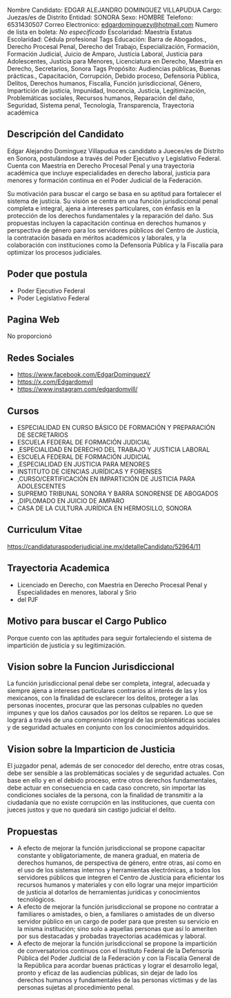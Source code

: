 Nombre Candidato: EDGAR ALEJANDRO DOMINGUEZ VILLAPUDUA
Cargo: Juezas/es de Distrito
Entidad: SONORA
Sexo: HOMBRE
Telefono: 6531430507
Correo Electronico: edgardominguezv@hotmail.com
Numero de lista en boleta: *No especificado*
Escolaridad: Maestría
Estatus Escolaridad: Cédula profesional
Tags Educación: Barra de Abogados., Derecho Procesal Penal, Derecho del Trabajo, Especialización, Formación, Formación Judicial, Juicio de Amparo, Justicia Laboral, Justicia para Adolescentes, Justicia para Menores, Licenciatura en Derecho, Maestría en Derecho, Secretarios, Sonora
Tags Propósito: Audiencias públicas, Buenas prácticas., Capacitación, Corrupción, Debido proceso, Defensoría Pública, Delitos, Derechos humanos, Fiscalía, Función jurisdiccional, Género, Impartición de justicia, Impunidad, Inocencia, Justicia, Legitimización, Problemáticas sociales, Recursos humanos, Reparación del daño, Seguridad, Sistema penal, Tecnología, Transparencia, Trayectoria académica


## Descripción del Candidato 

Edgar Alejandro Dominguez Villapudua es candidato a Jueces/es de Distrito en Sonora, postulándose a través del Poder Ejecutivo y Legislativo Federal. Cuenta con Maestría en Derecho Procesal Penal y una trayectoria académica que incluye especialidades en derecho laboral, justicia para menores y formación continua en el Poder Judicial de la Federación. 

Su motivación para buscar el cargo se basa en su aptitud para fortalecer el sistema de justicia. Su visión se centra en una función jurisdiccional penal completa e integral, ajena a intereses particulares, con énfasis en la protección de los derechos fundamentales y la reparación del daño. Sus propuestas incluyen la capacitación continua en derechos humanos y perspectiva de género para los servidores públicos del Centro de Justicia, la contratación basada en méritos académicos y laborales, y la colaboración con instituciones como la Defensoría Pública y la Fiscalía para optimizar los procesos judiciales.


## Poder que postula

- Poder Ejecutivo Federal
- Poder Legislativo Federal


## Pagina Web

No proporcionó


## Redes Sociales

- https://www.facebook.com/EdgarDominguezV
- https://x.com/Edgardomvil
- https://www.instagram.com/edgardomvill/


## Cursos

- ESPECIALIDAD EN CURSO BÁSICO DE FORMACIÓN Y PREPARACIÓN DE SECRETARIOS
- ESCUELA FEDERAL DE FORMACIÓN JUDICIAL
- ,ESPECIALIDAD EN DERECHO DEL TRABAJO Y JUSTICIA LABORAL
- ESCUELA FEDERAL DE FORMACIÓN JUDICIAL
- ,ESPECIALIDAD EN JUSTICIA PARA MENORES
- INSTITUTO DE CIENCIAS JURÍDICAS Y FORENSES
- ,CURSO/CERTIFICACIÓN EN IMPARTICIÓN DE JUSTICIA PARA ADOLESCENTES
- SUPREMO TRIBUNAL SONORA Y BARRA SONORENSE DE ABOGADOS
- ,DIPLOMADO EN JUICIO DE AMPARO
- CASA DE LA CULTURA JURÍDICA EN HERMOSILLO, SONORA


## Curriculum Vitae

https://candidaturaspoderjudicial.ine.mx/detalleCandidato/52964/11


## Trayectoria Academica

- Licenciado en Derecho, con Maestria en Derecho Procesal Penal y Especialidades en menores, laboral y Srio
- del PJF


## Motivo para buscar el Cargo Publico

Porque cuento con las aptitudes para seguir fortaleciendo el sistema de impartición de justicia y su legitimización.


## Vision sobre la Funcion Jurisdiccional

La función jurisdiccional penal debe ser completa, integral, adecuada y siempre ajena a intereses particulares contrarios al interés de las y los mexicanos, con la finalidad de esclarecer los delitos, proteger a las personas inocentes, procurar que las personas culpables no queden impunes y que los daños causados por los delitos se reparen. Lo que se logrará a través de una comprensión integral de las problemáticas sociales y de seguridad actuales en conjunto con los conocimientos adquiridos.


## Vision sobre la Imparticion de Justicia

El juzgador penal, además de ser conocedor del derecho, entre otras cosas, debe ser sensible a las problemáticas sociales y de seguridad actuales. Con base en ello y en el debido proceso, entre otros derechos fundamentales, debe actuar en consecuencia en cada caso concreto, sin importar las condiciones sociales de la persona, con la finalidad de transmitir a la ciudadanía que no existe corrupción en las instituciones, que cuenta con jueces justos y que no quedará sin castigo judicial el delito.


## Propuestas

- A efecto de mejorar la función jurisdiccional se propone capacitar constante y obligatoriamente, de manera gradual, en materia de derechos humanos, de perspectiva de género, entre otras, así como en el uso de los sistemas internos y herramientas electrónicas, a todos los servidores públicos que integren el Centro de Justicia para eficientar los recursos humanos y materiales y con ello lograr una mejor impartición de justicia al dotarlos de herramientas jurídicas y conocimientos tecnológicos.
- A efecto de mejorar la función jurisdiccional se propone no contratar a familiares o amistades, o bien, a familiares o amistades de un diverso servidor público en un cargo de poder para que presten su servicio en la misma institución; sino solo a aquellas personas que así lo ameriten por sus destacadas y probadas trayectorias académicas y laboral.
- A efecto de mejorar la función jurisdiccional se propone la impartición de conversatorios continuos con el Instituto Federal de la Defensoría Pública del Poder Judicial de la Federación y con la Fiscalía General de la República para acordar buenas prácticas y lograr el desarrollo legal, pronto y eficaz de las audiencias públicas, sin dejar de lado los derechos humanos y fundamentales de las personas víctimas y de las personas sujetas al procedimiento penal.

